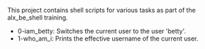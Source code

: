 This project contains shell scripts for various tasks as part of the alx_be_shell training.


- 0-iam_betty: Switches the current user to the user 'betty'.
- 1-who_am_i: Prints the effective username of the current user.
